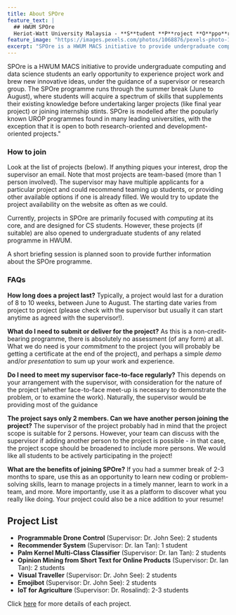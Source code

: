 ```yaml
---
title: About SPOre
feature_text: |
  ## HWUM SPOre
  Heriot-Watt University Malaysia - **S**tudent **P**roject **O**ppo**r**tuniti**e**s
feature_image: "https://images.pexels.com/photos/1068876/pexels-photo-1068876.jpeg"
excerpt: "SPOre is a HWUM MACS initiative to provide undergraduate computing and data science students an early opportunity to experience project work and brew new innovative ideas, under the guidance of a supervisor or research group. The SPOre programme runs through the summer break (June to August), where students will acquire a spectrum of skills that supplements their existing knowledge before undertaking larger projects (like final year project) or joining internship stints. SPOre is modelled after the popularly known UROP programmes found in many leading universities, with the exception that it is open to both research-oriented and development-oriented projects."
---
```


SPOre is a HWUM MACS initiative to provide undergraduate computing and data science students an early opportunity to experience project work and brew new innovative ideas, under the guidance of a supervisor or research group. The SPOre programme runs through the summer break (June to August), where students will acquire a spectrum of skills that supplements their existing knowledge before undertaking larger projects (like final year project) or joining internship stints. SPOre is modelled after the popularly known UROP programmes found in many leading universities, with the exception that it is open to both research-oriented and development-oriented projects."

### How to join

Look at the list of projects (below). If anything piques your interest, drop the supervisor an email. Note that most projects are team-based (more than 1 person involved). The supervisor may have multiple applicants for a particular project and could recommend teaming up students, or providing other available options if one is already filled. We would try to update the project availability on the website as often as we could.

Currently, projects in SPOre are primarily focused with _computing_ at its core, and are designed for CS students. However, these projects (if suitable) are also opened to undergraduate students of any related programme in HWUM.

A short briefing session is planned soon to provide further information about the SPOre programme.

### FAQs

**How long does a project last?**
Typically, a project would last for a duration of 8 to 10 weeks, between June to August. The starting date varies from project to project (please check with the supervisor but usually it can start anytime as agreed with the supervisor!).

**What do I need to submit or deliver for the project?**
As this is a non-credit-bearing programme, there is absolutely no assessment (of any form) at all. What we do need is your _commitment_ to the project (you will probably be getting a certificate at the end of the project), and perhaps a simple _demo_ and/or _presentation_ to sum up your work and experience.

**Do I need to meet my supervisor face-to-face regularly?**
This depends on your arrangement with the supervisor, with consideration for the nature of the project (whether face-to-face meet-up is necessary to demonstrate the problem, or to examine the work). Naturally, the supervisor would be providing most of the guidance

**The project says only 2 members. Can we have another person joining the project?**
The supervisor of the project probably had in mind that the project scope is suitable for 2 persons. However, your team can discuss with the supervisor if adding another person to the project is possible - in that case, the project scope should be broadened to include more persons. We would like all students to be actively participating in the project!

**What are the benefits of joining SPOre?**
If you had a summer break of 2-3 months to spare, use this as an opportunity to learn new coding or problem-solving skills, learn to manage projects in a timely manner, learn to work in a team, and more. More importantly, use it as a platform to discover what you really like doing. Your project could also be a nice addition to your resume!


## Project List

- **Programmable Drone Control** (Supervisor: Dr. John See): 2 students
- **Recommender System** (Supervisor: Dr. Ian Tan): 1 student
- **Palm Kernel Multi-Class Classifier** (Supervisor: Dr. Ian Tan): 2 students
- **Opinion Mining from Short Text for Online Products** (Supervisor: Dr. Ian Tan): 2 students
- **Visual Traveller** (Supervisor: Dr. John See): 2 students
- **Emojibot** (Supervisor: Dr. John See): 2 students
- **IoT for Agriculture** (Supervisor: Dr. Rosalind): 2-3 students

Click [here](/projects/) for more details of each project.

